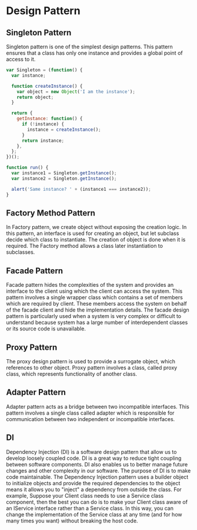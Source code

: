# Design Pattern

## Singleton Pattern

Singleton pattern is one of the simplest design patterns. This pattern ensures that a class has only one instance and provides a global point of access to it.

```javascript
var Singleton = (function() {
  var instance;

  function createInstance() {
    var object = new Object('I am the instance');
    return object;
  }

  return {
    getInstance: function() {
      if (!instance) {
        instance = createInstance();
      }
      return instance;
    },
  };
})();

function run() {
  var instance1 = Singleton.getInstance();
  var instance2 = Singleton.getInstance();

  alert('Same instance? ' + (instance1 === instance2));
}
```

## Factory Method Pattern

In Factory pattern, we create object without exposing the creation logic. In this pattern, an interface is used for creating an object, but let subclass decide which class to instantiate. The creation of object is done when it is required. The Factory method allows a class later instantiation to subclasses.

## Facade Pattern

Facade pattern hides the complexities of the system and provides an interface to the client using which the client can access the system. This pattern involves a single wrapper class which contains a set of members which are required by client. These members access the system on behalf of the facade client and hide the implementation details. The facade design pattern is particularly used when a system is very complex or difficult to understand because system has a large number of interdependent classes or its source code is unavailable.

## Proxy Pattern

The proxy design pattern is used to provide a surrogate object, which references to other object. Proxy pattern involves a class, called proxy class, which represents functionality of another class.

## Adapter Pattern

Adapter pattern acts as a bridge between two incompatible interfaces. This pattern involves a single class called adapter which is responsible for communication between two independent or incompatible interfaces.

## DI

Dependency Injection (DI) is a software design pattern that allow us to develop loosely coupled code. DI is a great way to reduce tight coupling between software components. DI also enables us to better manage future changes and other complexity in our software. The purpose of DI is to make code maintainable. The Dependency Injection pattern uses a builder object to initialize objects and provide the required dependencies to the object means it allows you to "inject" a dependency from outside the class. For example, Suppose your Client class needs to use a Service class component, then the best you can do is to make your Client class aware of an IService interface rather than a Service class. In this way, you can change the implementation of the Service class at any time (and for how many times you want) without breaking the host code.
